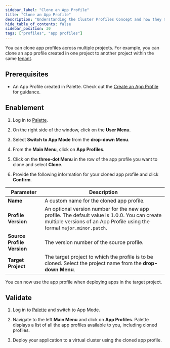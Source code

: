 ```yaml
---
sidebar_label: "Clone an App Profile"
title: "Clone an App Profile"
description: "Understanding the Cluster Profiles Concept and how they make Spectro Cloud powerful"
hide_table_of_contents: false
sidebar_position: 30
tags: ["profiles", "app profiles"]
---
```



You can clone app profiles across multiple projects. For example, you can clone an app profile created in one project to another project within the same [tenant](../../glossary-all.md#tenant).

## Prerequisites

* An App Profile created in Palette. Check out the [Create an App Profile](create-app-profile.md) for guidance.

## Enablement

1. Log in to [Palette](https://console.spectrocloud.com).

2. On the right side of the window, click on the **User Menu**.

3. Select **Switch to App Mode** from the **drop-down Menu**.

4. From the **Main Menu**, click on **App Profiles**.

5. Click on the **three-dot Menu** in the row of the app profile you want to clone and select **Clone**.

6. Provide the following information for your cloned app profile and click **Confirm**.

| **Parameter**           | **Description**  |
|-----------------------------|---------------------|
|**Name** | A custom name for the cloned app profile.|
|**Profile Version** | An optional version number for the new app profile. The default value is 1.0.0. You can create multiple versions of an App Profile using the format `major.minor.patch`. |
|**Source Profile Version**  | The version number of the source profile. | 
|**Target Project** | The target project to which the profile is to be cloned. Select the project name from the **drop-down Menu**.|

You can now use the app profile when deploying apps in the target project.


## Validate

1. Log in to [Palette](https://console.spectrocloud.com) and switch to App Mode.

2. Navigate to the left **Main Menu** and click on **App Profiles**. Palette displays a list of all the app profiles available to you, including cloned profiles.
   
3. Deploy your application to a virtual cluster using the cloned app profile.
